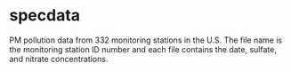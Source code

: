 # specdata
PM pollution data from 332 monitoring stations in the U.S. The file name is the monitoring station ID number and each file contains the date, sulfate, and nitrate concentrations. 

